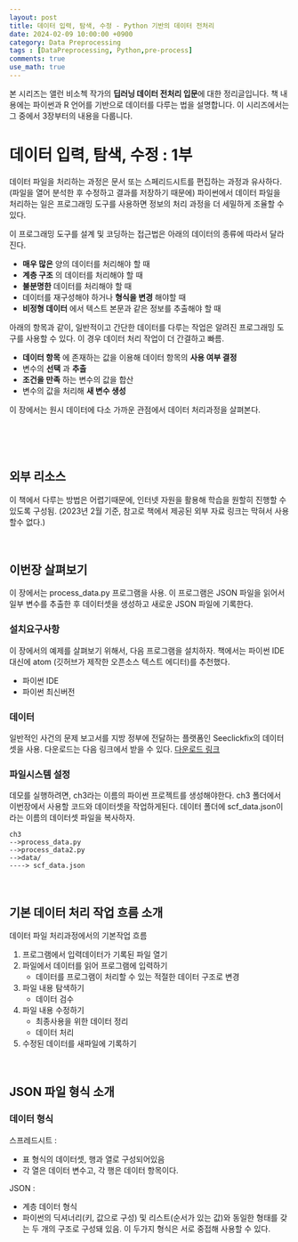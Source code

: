 ```yaml
---
layout: post
title: 데이터 입력, 탐색, 수정 - Python 기반의 데이터 전처리
date: 2024-02-09 10:00:00 +0900
category: Data Preprocessing
tags : [DataPreprocessing, Python,pre-process]
comments: true
use_math: true
---
```



본 시리즈는 앨런 비소첵 작가의 **딥러닝 데이터 전처리 입문**에 대한 정리글입니다. 책 내용에는 파이썬과 R 언어를 기반으로 데이터를 다루는 법을 설명합니다. 이 시리즈에서는 그 중에서 3장부터의 내용을 다룹니다.

# 데이터 입력, 탐색, 수정 : 1부

데이터 파일을 처리하는 과정은 문서 또는 스페리드시트를 편집하는 과정과 유사하다. (파일을 열어 분석한 후 수정하고 결과를 저장하기 때문에)
파이썬에서 데이터 파일을 처리하는 일은 프로그래밍 도구를 사용하면 정보의 처리 과정을 더 세밀하게 조율할 수 있다. 

이 프로그래밍 도구를 설계 및 코딩하는 접근법은 아래의 데이터의 종류에 따라서 달라진다.
- __매우 많은__ 양의 데이터를 처리해야 할 때
- __계층 구조__ 의 데이터를 처리해야 할 때 
- __불분명한__ 데이터를 처리해야 할 때
- 데이터를 재구성해야 하거나 __형식을 변경__ 해야할 때
- __비정형 데이터__ 에서 텍스트 본문과 같은 정보를 추출해야 할 때


아래의 항목과 같이, 일반적이고 간단한 데이터를 다루는 작업은 알려진 프로그래밍 도구를 사용할 수 있다. 이 경우 데이터 처리 작업이 더 간결하고 빠름.
- __데이터 항목__ 에 존재하는 값을 이용해 데이터 항목의 __사용 여부 결정__
- 변수의 __선택__ 과 __추출__
- __조건을 만족__ 하는 변수의 값을 합산
- 변수의 값을 처리해 __새 변수 생성__

이 장에서는 원시 데이터에 다소 가까운 관점에서 데이터 처리과정을 살펴본다.

<br/>


<br/>


<br/>

## __외부 리소스__
이 책에서 다루는 방법은 어렵기때문에, 인터넷 자원을 활용해 학습을 원할히 진행할 수 있도록 구성됨. (2023년 2월 기준, 참고로 책에서 제공된 외부 자료 링크는 막혀서 사용할수 없다.)


<br/>


## __이번장 살펴보기__
이 장에서는 process_data.py 프로그램을 사용. 이 프로그램은 JSON 파일을 읽어서 일부 변수를 추출한 후 데이터셋을 생성하고 새로운 JSON 파일에 기록한다. 

### 설치요구사항
이 장에서의 예제를 살펴보기 위해서, 다음 프로그램을 설치하자. 책에서는 파이썬 IDE대신에 atom (깃허브가 제작한 오픈소스 텍스트 에디터)를 추천했다.

- 파이썬 IDE
- 파이썬 최신버전

### 데이터
일반적인 사건의 문제 보고서를 지방 정부에 전달하는 플랫폼인 Seeclickfix의 데이터셋을 사용. 다운로드는 다음 링크에서 받을 수 있다.
[다운로드 링크]()

### 파일시스템 설정
데모를 실행하려면, ch3라는 이름의 파이썬 프로젝트를 생성해야한다.
ch3 폴더에서 이번장에서 사용할 코드와 데이터셋을 작업하게된다. 데이터 폴더에 scf_data.json이라는 이름의 데이터셋 파일을 복사하자.

```
ch3
-->process_data.py
-->process_data2.py
-->data/
----> scf_data.json
```

<br/>


## __기본 데이터 처리 작업 흐름 소개__ 

데이터 파일 처리과정에서의 기본작업 흐름
1. 프로그램에서 입력데이터가 기록된 파일 열기
2. 파일에서 데이터를 읽어 프로그램에 입력하기
    - 데이터를 프로그램이 처리할 수 있는 적절한 데이터 구조로 변경
3. 파일 내용 탐색하기
    - 데이터 검수
4. 파일 내용 수정하기
    - 최종사용을 위한 데이터 정리
    - 데이터 처리
5. 수정된 데이터를 새파일에 기록하기



<br/>


## __JSON 파일 형식 소개__

### 데이터 형식


스프레드시트 :
- 표 형식의 데이터셋, 행과 열로 구성되어있음
- 각 열은 데이터 변수고, 각 행은 데이터 항목이다.

JSON :
- 계층 데이터 형식
- 파이썬의 딕셔너리(키, 값으로 구성) 및 리스트(순서가 있는 값)와 동일한 형태를 갖는 두 개의 구조로 구성돼 있음. 이 두가지 형식은 서로 중접해 사용할 수 있다.


